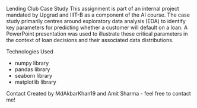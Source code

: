 Lending Club Case Study
This assignment is part of an internal project mandated by Upgrad and IIIT-B as a component of the AI course.
The case study primarily centres around exploratory data analysis (EDA) to identify key parameters for predicting whether a customer will default on a loan. A PowerPoint presentation was used to illustrate these critical parameters in the context of loan decisions and their associated data distributions.

Technologies Used
- numpy library 
- pandas library 
- seaborn library 
- matplotlib library


Contact
Created by MdAkbarKhan19 and Amit Sharma - feel free to contact me!
